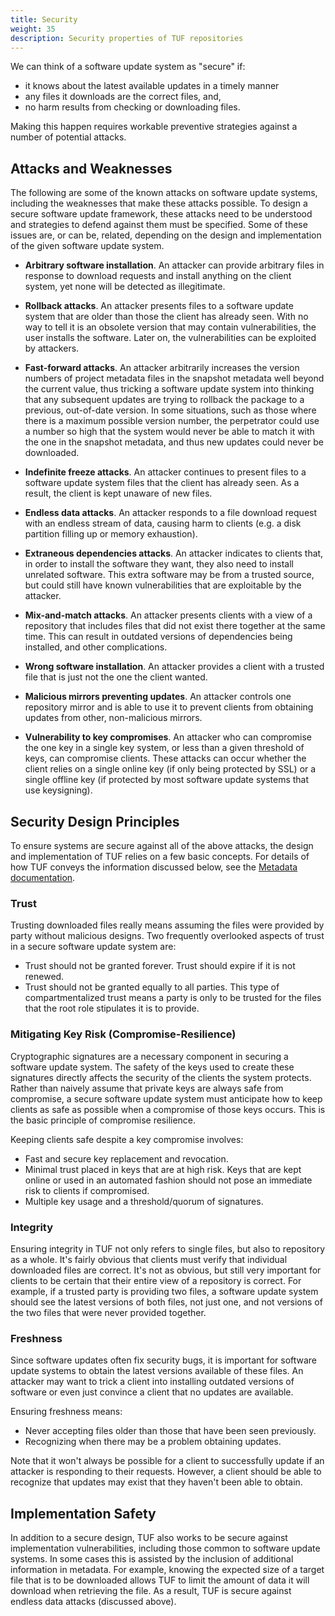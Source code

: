 ```yaml
---
title: Security
weight: 35
description: Security properties of TUF repositories
---
```


We can think of a software update system as "secure" if:
* it knows about the latest available updates in a timely manner
* any files it downloads are the correct files, and,
* no harm results from checking or downloading files.

Making this happen requires workable preventive strategies against a number of potential attacks.

## Attacks and Weaknesses

The following are some of the known attacks on software update systems,
including the weaknesses that make these attacks possible. To design
a secure software update framework, these attacks need to be understood and
strategies to defend against them must be specified.
Some of these issues are, or can be, related, depending on the design and
implementation of the given software update system.

* **Arbitrary software installation**. An attacker can provide arbitrary files in
response to download requests and install anything on the client system, yet none will be detected as illegitimate.

* **Rollback attacks**. An attacker presents files to a software update system
that are older than those the client has already seen. With no way
to tell it is an obsolete version that may contain vulnerabilities, the user
installs the software. Later on, the vulnerabilities can be exploited by
attackers.

* **Fast-forward attacks**.  An attacker arbitrarily increases the version
numbers of project metadata files in the snapshot
metadata well beyond the current value, thus tricking a software update system
into thinking that any subsequent updates are trying
to rollback the package to a previous, out-of-date version.
In some situations, such as those where there is a maximum possible
version number, the perpetrator could use a number so high that the system
would never be able to match it with the one in the
snapshot metadata, and thus new updates could never be downloaded.

* **Indefinite freeze attacks**. An attacker continues to present files to
a software update system files that the client has already seen. As a result, 
the client is kept unaware of new files.

* **Endless data attacks**. An attacker responds to a file download request
 with an endless stream of data, causing harm to clients (e.g. a disk partition
filling up or memory exhaustion).

* **Extraneous dependencies attacks**. An attacker indicates to clients that,
 in order to install the software they want, they also need to install
 unrelated software. This extra software may be from a trusted source,
 but could still have known vulnerabilities that are exploitable by the attacker.

* **Mix-and-match attacks**. An attacker presents clients with a view of a
repository that includes files that did not exist there together at the same time.
This can result in outdated versions of
dependencies being installed, and other complications.

* **Wrong software installation**. An attacker provides a client with a
 trusted file that is just not the one the client wanted.

* **Malicious mirrors preventing updates**. An attacker controls one
repository mirror and is able to use it to prevent clients from obtaining updates from other,
non-malicious mirrors.

* **Vulnerability to key compromises**. An attacker who can compromise the one key
in a single key system, or less than a given threshold of keys, can compromise
clients. These attacks can occur whether the client relies on a single online
key (if only being protected by SSL) or a single offline key (if protected by
most software update systems that use keysigning).

## Security Design Principles

To ensure systems are secure against all of the above attacks, the design and
implementation of TUF relies on a few basic concepts.
For details of how TUF conveys the information discussed below, see the
[Metadata documentation](docs/overview/metadata).

### Trust

Trusting downloaded files really means assuming the files were provided by
party without malicious designs. Two frequently overlooked aspects of trust
in a secure software update system are:

* Trust should not be granted forever. Trust should expire if it is not renewed.
* Trust should not be granted equally to all parties. This type of compartmentalized
trust means a party is only to be trusted for the files that the root role stipulates it is
to provide.

### Mitigating Key Risk (Compromise-Resilience)

Cryptographic signatures are a necessary component in securing a software update
system. The safety of the keys used to create these signatures directly affects the
security of the clients the system protects. Rather than naively assume
that private keys are always safe from compromise, a secure software update
system must anticipate how to keep clients as safe as possible when a compromise
of those keys occurs. This is the basic principle of compromise resilience.

Keeping clients safe despite a key compromise involves:

* Fast and secure key replacement and revocation.
* Minimal trust placed in keys that are at high risk. Keys that are kept online
 or used in an automated fashion should not pose an immediate risk to clients
if compromised.
* Multiple key usage and a threshold/quorum of signatures.

### Integrity

Ensuring integrity in TUF not only refers to single files, but also to repository
as a whole. It's fairly obvious that clients must verify that
individual downloaded files are correct. It's not as obvious, but still very
important for clients to be certain that their entire view of a
repository is correct. For example, if a trusted party is providing two files,
a software update system should see the latest versions of both files,
not just one, and not versions of the two files that were never provided together.

### Freshness

Since software updates often fix security bugs, it is important for software
update systems to obtain the latest versions available of these files. An attacker
may want to trick a client into installing outdated versions of software or
even just convince a client that no updates are available.

Ensuring freshness means:

* Never accepting files older than those that have been seen previously.
* Recognizing when there may be a problem obtaining updates.

Note that it won't always be possible for a client to successfully update if an
attacker is responding to their requests. However, a client should be able
to recognize that updates may exist that they haven't been able to obtain.

## Implementation Safety

In addition to a secure design, TUF also works to be secure against
implementation vulnerabilities, including those common to software update
systems. In some cases this is assisted by the inclusion of additional
information in metadata. For example, knowing the expected size of a
target file that is to be downloaded allows TUF to limit the amount of
data it will download when retrieving the file. As a result, TUF is
secure against endless data attacks (discussed above).

